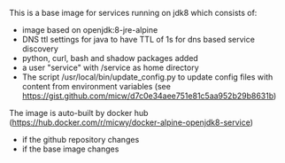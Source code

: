 This is a base image for services running on jdk8 which consists of:

* image based on openjdk:8-jre-alpine
* DNS ttl settings for java to have TTL of 1s for dns based service discovery
* python, curl, bash and shadow packages added
* a user "service" with /service as home directory
* The script /usr/local/bin/update_config.py to update config files with content from environment variables
  (see https://gist.github.com/micw/d7c0e34aee751e81c5aa952b29b8631b)

The image is auto-built by docker hub (https://hub.docker.com/r/micwy/docker-alpine-openjdk8-service)
* if the github repository changes
* if the base image changes

